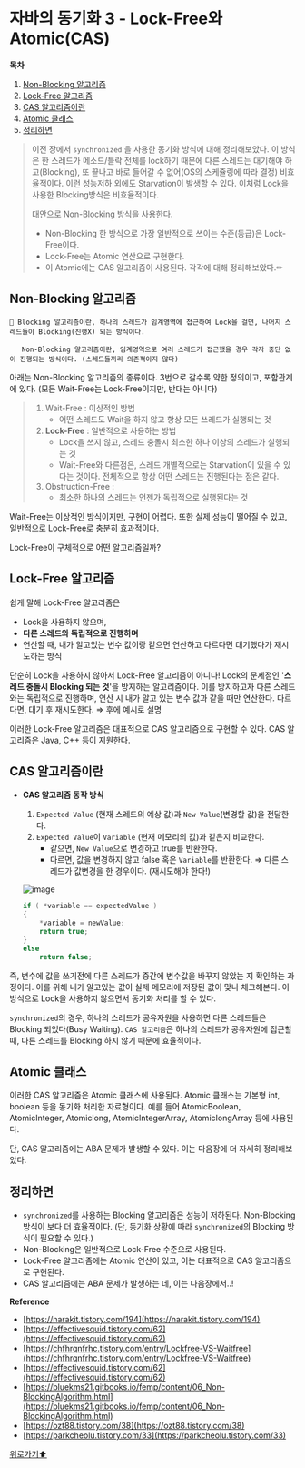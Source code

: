 # 자바의 동기화 3 - Lock-Free와 Atomic(CAS)

**목차**
1. [Non-Blocking 알고리즘](#non-blocking-알고리즘)
2. [Lock-Free 알고리즘](#lock-free-알고리즘)
3. [CAS 알고리즘이란](#cas-알고리즘이란)
4. [Atomic 클래스](#atomic-클래스)
5. [정리하면](#정리하면)


> 이전 장에서 `synchronized` 을 사용한 동기화 방식에 대해 정리해보았다. 이 방식은 한 스레드가 메소드/블락 전체를 lock하기 때문에 다른 스레드는 대기해야 하고(Blocking), 또 끝나고 바로 들어갈 수 없어(OS의 스케쥴링에 따라 결정) 비효율적이다. 이런 성능저하 외에도 Starvation이 발생할 수 있다. 이처럼 Lock을 사용한 Blocking방식은 비효율적이다.
> 
> 대안으로 Non-Blocking 방식을 사용한다. 
> - Non-Blocking 한 방식으로 가장 일반적으로 쓰이는 수준(등급)은 Lock-Free이다. 
> - Lock-Free는 Atomic 연산으로 구현한다. 
> - 이 Atomic에는 CAS 알고리즘이 사용된다. 각각에 대해 정리해보았다.✏
> 

## **Non-Blocking 알고리즘**

<aside>
  
    🌟 Blocking 알고리즘이란, 하나의 스레드가 임계영역에 접근하여 Lock을 걸면, 나머지 스레드들이 Blocking(진행X) 되는 방식이다.

       Non-Blocking 알고리즘이란, 임계영역으로 여러 스레드가 접근했을 경우 각자 중단 없이 진행되는 방식이다. (스레드들끼리 의존적이지 않다)

</aside>


아래는 Non-Blocking 알고리즘의 종류이다. 3번으로 갈수록 약한 정의이고, 포함관계에 있다. (모든 Wait-Free는 Lock-Free이지만, 반대는 아니다)

> 1. Wait-Free : 이상적인 방법
>     - 어떤 스레드도 Wait을 하지 않고 항상 모든 쓰레드가 실행되는 것
> 2. **Lock-Free** : 일반적으로 사용하는 방법
>     - Lock을 쓰지 않고, 스레드 충돌시 최소한 하나 이상의 스레드가 실행되는 것
>     - Wait-Free와 다른점은, 스레드 개별적으로는 Starvation이 있을 수 있다는 것이다. 전체적으로 항상 어떤 스레드는 진행된다는 점은 같다.
> 3. Obstruction-Free : 
>     - 최소한 하나의 스레드는 언젠가 독립적으로 실행된다는 것

Wait-Free는 이상적인 방식이지만, 구현이 어렵다. 또한 실제 성능이 떨어질 수 있고, 일반적으로 Lock-Free로 충분히 효과적이다. 

Lock-Free이 구체적으로 어떤 알고리즘일까?

## Lock-Free 알고리즘

쉽게 말해 Lock-Free 알고리즘은 

- Lock을 사용하지 않으며,
- **다른 스레드와 독립적으로 진행하며**
- 연산할 때, 내가 알고있는 변수 값이랑 같으면 연산하고 다르다면 대기했다가 재시도하는 방식

단순히 Lock을 사용하지 않아서 Lock-Free 알고리즘이 아니다! Lock의 문제점인 '**스레드 충돌시 Blocking 되는 것**'을 방지하는 알고리즘이다. 이를 방지하고자 다른 스레드와는 독립적으로 진행하며, 연산 시 내가 알고 있는 변수 값과 같을 때만 연산한다. 다르다면, 대기 후 재시도한다. ⇒ 후에 예시로 설명

이러한 Lock-Free 알고리즘은 대표적으로 CAS 알고리즘으로 구현할 수 있다. CAS 알고리즘은 Java, C++ 등이 지원한다.

## CAS 알고리즘이란

- **CAS 알고리즘 동작 방식**
    1. `Expected Value` (현재 스레드의 예상 값)과 `New Value`(변경할 값)을 전달한다.
    2. `Expected Value`이 `Variable` (현재 메모리의 값)과 같은지 비교한다.
        - 같으면, `New Value`으로 변경하고 true를 반환한다.
        - 다르면, 값을 변경하지 않고 false 혹은 `Variable`를 반환한다. ⇒ 다른 스레드가 값변경을 한 경우이다. (재시도해야 한다!)
    
    ![image](https://user-images.githubusercontent.com/77563814/188278732-a9e640e4-18e4-4632-aee8-1b65ab0529ef.png)

    
    ```cpp
    if ( *variable == expectedValue ) 
    { 
    	*variable = newValue;
    	return true;
    } 
    else 
    	return false;
    ```
    

즉, 변수에 값을 쓰기전에 다른 스레드가 중간에 변수값을 바꾸지 않았는 지 확인하는 과정이다. 이를 위해 내가 알고있는 값이 실제 메모리에 저장된 값이 맞나 체크해본다. 이 방식으로 Lock을 사용하지 않으면서 동기화 처리를 할 수 있다.

`synchronized`의 경우, 하나의 스레드가 공유자원을 사용하면 다른 스레드들은 Blocking 되었다(Busy Waiting). `CAS 알고리즘`은 하나의 스레드가 공유자원에 접근할 때, 다른 스레드를 Blocking 하지 않기 때문에 효율적이다. 

## Atomic 클래스

이러한 CAS 알고리즘은 Atomic 클래스에 사용된다. Atomic 클래스는 기본형 int, boolean 등을 동기화 처리한 자료형이다. 예를 들어 AtomicBoolean, AtomicInteger, Atomiclong, AtomicIntegerArray, AtomicIongArray 등에 사용된다.

단, CAS 알고리즘에는 ABA 문제가 발생할 수 있다. 이는 다음장에 더 자세히 정리해보았다.

## 정리하면

- `synchronized`를 사용하는 Blocking 알고리즘은 성능이 저하된다. Non-Blocking 방식이 보다 더 효율적이다. (단, 동기화 상황에 따라 `synchronized`의 Blocking 방식이 필요할 수 있다.)
- Non-Blocking은 일반적으로 Lock-Free 수준으로 사용된다.
- Lock-Free 알고리즘에는 Atomic 연산이 있고, 이는 대표적으로 CAS 알고리즘으로 구현된다.
- CAS 알고리즘에는 ABA 문제가 발생하는 데, 이는 다음장에서..!

**Reference**

- [https://narakit.tistory.com/194](https://narakit.tistory.com/194)
- [https://effectivesquid.tistory.com/62](https://effectivesquid.tistory.com/62)
- [https://chfhrqnfrhc.tistory.com/entry/Lockfree-VS-Waitfree](https://chfhrqnfrhc.tistory.com/entry/Lockfree-VS-Waitfree)
- [https://effectivesquid.tistory.com/62](https://effectivesquid.tistory.com/62)
- [https://bluekms21.gitbooks.io/femp/content/06_Non-BlockingAlgorithm.html](https://bluekms21.gitbooks.io/femp/content/06_Non-BlockingAlgorithm.html)
- [https://ozt88.tistory.com/38](https://ozt88.tistory.com/38)
- [https://parkcheolu.tistory.com/33](https://parkcheolu.tistory.com/33)


[위로가기⬆](#자바의-동기화-3---lock-free와-atomiccas)
